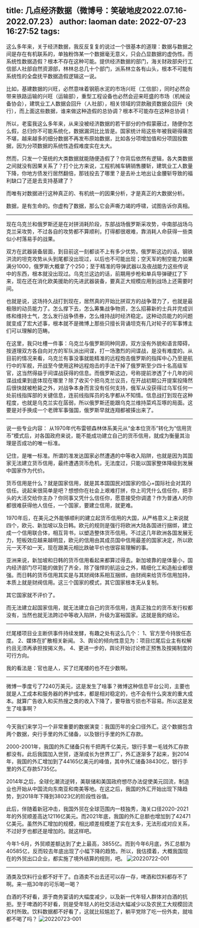 title: 几点经济数据（微博号：笑破地皮2022.07.16-2022.07.23）
author: laoman
date: 2022-07-23 16:27:52
tags:
---
这么多年来，关于经济数据，我反反复复的说过一个很基本的道理：<!-- more -->数据与数据之间是存在有机联系的，单独粉饰某一个数据毫无意义，只会凸显数据的虚伪性。而系统性数据造假？根本不存在这种可能。提供经济数据的部门，海关财政部央行工信部人社部自然资源部，林林总总几十个部门，派系林立各有山头，根本不可能有系统性的全盘抚平数据造假逻辑这一说。

比如，基建数据的兴旺，必然意味着钢筋水泥的市场兴旺（工信部），同时必然会带来铁路运输的兴旺（运输部），重型工程设备也必然会迎来旺盛的市场（机械设备协会），建筑业工人数据会回升（人社部），相关领域的贷款融资数据会回升（央行），而上面这些数据，谁来做这种造假的总协调？根本不可能存在这种总协调！

所以，老蛮我这么多年来，从来没被经济数据的若干部分的作假蒙蔽过，随便你怎么假，总归你不可能系统化，数据漏洞比比皆是。国家统计局这些年被我砸得痛苦不堪，越来越多的细分数据不再发布原始数据，比如各分项增加值和分项固投数据，因为分项数据的系统性造假难度实在太大。

然而，只发一个笼统的大类数据就能随便造假了？你背后依然有逻辑，各大类数据之间就没有因果关系了？打个比方来说，工程机械车辆销售腰斩，建筑业工人数量下降，你地方债发行居然翻倍，那钱投去了哪里？是去补土地出让金腰斩导致的福利缺口了还是去支持基建了？

而唯有对数据进行这种真正的、有机统一的因果分析，才是真正的大数据分析。

数据，是有生命的。你虚构了数据，那么它会声嘶力竭的呼啸，试图告诉你真相。
- - - 
现在乌克兰和俄罗斯还是在对拼消耗阶段，东部战场俄罗斯采攻势，中南部战场乌克兰采攻势，不过各自的攻势都不算顺利，打得都很艰难，靠消耗人命获得一些类似小村落易手的战果。

双方在武器装备层面，到目前这一刻都谈不上有多少优势。俄罗斯这边的话，钢铁洪流的坦克攻势从头到尾都没出现过，以后也不可能出现；空天军的制空能力如果满分1000，俄罗斯大概拿了个250；至于精准的导弹武器以及夜战能力这些传说中的东西，根本就没出现过。乌克兰这边的话，前期用步枪和单兵导弹硬扛了下来，现在还在消化欧美援助的先进武器装备，要真正大规模应用到战场上还需要时间。

也就是说，这场持久战打到现在，居然真的开始比拼双方的战争潜力了，也就是最极限的动员能力了。怎么撑下去，怎么筹集战争物资，怎么招募新的士兵并完成训练和维持士气，怎么发行战争债券，怎么维持战时经济稳定。这种动员能力的问题就变成了宏大述事，根本就不是微博上那些只擅长背诵坦克有几对轮子的军事博主们可以理解的范畴。

在这里，我只吐槽一件事：乌克兰与俄罗斯同种同源，双方没有外貌和语言障碍，按道理双方各自向对方的军队派出间谍，打一场激烈的间谍战，是没有难度的。从目前的情况来看，乌克兰有事没事就能精准的远程炮击俄罗斯的指挥中心乃至是航行中的军舰，开战至今使用这种远程炮击的手法干掉了俄罗斯至少四十名高级军官，这当然得益于间谍战获得的信息。而俄罗斯这边，号称提前渗透了十几年的间谍战成果到底体现在哪里？除了收买个把乌克兰议员，在开战初期公开提案投降然后很快就被枪毙之外，对战争本身而言没有任何支持，俄军从没获得过乌军任何一处前线指挥部的关键信息，连前线指挥员的名字都从不知情。信息战打到现在这种程度，也就是乌克兰实在孱弱，所以俄罗斯还能跟乌克兰维持菜鸡互啄的局面。这要是对手换成一个老牌军事强国，俄罗斯早就连翔都被揍出来了。
- - - 
说一些专业内容：
从1970年代布雷顿森林体系美元从“金本位货币”转化为“信用货币”模式后，对各国政府来说，能不能成功建立自己的货币信用，就成为衡量其治理是否成功的唯一标准。

记住，是唯一标准。所谓的准发达国家必然遭遇的中等收入陷阱，也就是因为其国家无法建立货币信用，最终遭遇货币危机，无法度过，只能以国家整体降级到发展中国家作为代价。

货币信用是什么？就是国家信用，就是其本国国民对国家的信心+国际社会对其的信任。说起来很简单是吧？想想你在社会上艰难打拼，你上司凭什么信任你，把手头的大活交给你主办？你同事又凭什么信任你，愿意接受你调遣？作为普通人的你都很难获得他人信任，一个国家，要建立信用，就更难。

1970年后，在美元之外能够顺利的建立起货币信用的大国，从严格意义上来说就四个，欧元、新加坡以及日韩。欧元的规则是强行将欧洲大陆各国进行捆绑，建立成一个信用联合体，相互背书，以塑造整体货币信用。不过这几年欧洲各国发展无力，短板效应越来越明显，欧元的信用由其成员国中信用最差的国家决定，所以欧元一天不如一天，现在跟美元相比跌破平价也很容易理解的事。

亚洲来说，新加坡和日韩的货币信用看起来都算过得去。新加坡靠的是体量小，国内经济部门尽可能的做到了齐全，除了强悍的航运业之外，精细化工和造船业都很强。而日韩的货币信用其实是与其财阀体系相互捆绑，由财阀来给货币信用加持，本质上就是财阀信用。这三个国家的模式，其它国家根本无从复制。

其它国家就不评价了。

而无法建立起国家信用，就无法建立自己的货币信用，连真正独立的货币发行权都没有，当然也就无法跨过中等收入陷阱，升级为富裕国家。这就是我的结论。
- - - 
烂尾楼项目业主断供事件持续发酵，有趣之处有这么几个：
1、官方至今持放任态度。
2、媒体在扩散相关新闻。
3、舆论的倾向性意见为：项目烂尾后业主有权解约且无须再承担按揭义务。
4、更进一步的，舆论开始讨论修正预售及按揭制度的可行方向。

我的看法是：官也是人，买了烂尾楼的也不在少数啊。 
- - -
微博一季度亏了7240万美元，这是发生了啥事？微博这种信息平台公司，主要也就是人工成本和服务器的养护成本，都是相对稳定的，也不会有什么突发的重大成本。就算广告收入和买热搜之类的收入下降了，要导致亏损也不容易。所以这是发生了啥事啊？ 
- - -
今天我们来学习一个非常重要的数据演变：我国历年的全口径外汇。这个数据包含两个数据，央行手里的外汇储备，以及银行手里的外汇存款。

2000-2001年，我国的外汇储备只有千把两千亿美元，银行手里一毛钱外汇存款都没有。此后我国加入世贸，逐渐成长为世界工厂，外汇逐渐多了起来，到2014年，我国的外汇增加到了44165亿美元的峰值，其中外汇储备38430亿，银行手里的外汇存款5735亿。

2014年之后，全球化潮流逆转，美联储和美国政府想尽办法促使美元回流，制造业也开始从中国流向东南亚和南美等地。在这之后，我国的外汇开始出现下降趋势，到2018年下降到38023亿的阶段性谷值。

此后，伴随着新冠冲击，我国外贸在全球范围内一枝独秀，海关口径2020-2021年的外贸顺差高达12116亿美元。而2021年底，我国的外汇总额也增加到了42471亿美元。虽然外汇增加的规模，相比顺差规模差了实在太多，无法形成对应关系，不过好歹也都还是增加的。就这样吧。

今年1-6月，外贸顺差额达到了史上最高，3855亿。而到今年6月底，外汇总额为40585亿，反而较去年底出现了小幅下降的趋势。所以，我估摸着，大概我国现在的外贸出口企业，都实施了境外结算的规则，吧。
![20220722-001](/images/20220722-001.jpg)
- - -
酒类及饮料行业都不好干了。白酒卖不出去还可以存一存，啤酒和饮料都存不了啊。来一瓶30年的可乐喝一喝？

白酒的不好看，源于商务宴请的大幅度减少，以及新一代年轻人群体对白酒的抗拒。至于啤酒的不好看，则是受年轻人的社交活动大幅减少以及农民工大规模回流农村所致。饮料数据都不好看了，这就比较尴尬了，躺平党除了吃一份外卖，就啥都不喝了吗？
![20220723-001](/images/20220723-001.jpg)